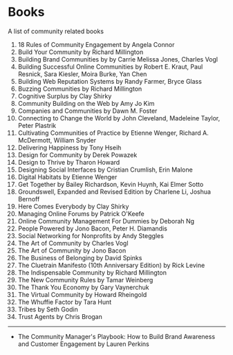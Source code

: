 # Books

A list of community related books

1. 18 Rules of Community Engagement by Angela Connor
1. Build Your Community by Richard Millington
1. Building Brand Communities by by Carrie Melissa Jones, Charles Vogl
1. Building Successful Online Communities by Robert E. Kraut, Paul Resnick, Sara Kiesler, Moira Burke, Yan Chen
1. Building Web Reputation Systems by Randy Farmer, Bryce Glass
1. Buzzing Communities by Richard Millington
1. Cognitive Surplus by Clay Shirky
1. Community Building on the Web by Amy Jo Kim
1. Companies and Communities by Dawn M. Foster
1. Connecting to Change the World by John Cleveland, Madeleine Taylor, Peter Plastrik
1. Cultivating Communities of Practice by Etienne Wenger, Richard A. McDermott, William Snyder
1. Delivering Happiness by Tony Hseih
1. Design for Community by Derek Powazek
1. Design to Thrive by Tharon Howard
1. Designing Social Interfaces by Cristian Crumlish, Erin Malone
1. Digital Habitats by Etienne Wenger
1. Get Together by Bailey Richardson, Kevin Huynh, Kai Elmer Sotto
1. Groundswell, Expanded and Revised Edition by Charlene Li, Joshua Bernoff
1. Here Comes Everybody by Clay Shirky
1. Managing Online Forums by Patrick O'Keefe
1. Online Community Management For Dummies by Deborah Ng
1. People Powered by Jono Bacon, Peter H. Diamandis
1. Social Networking for Nonprofits by Andy Steggles
1. The Art of Community by Charles Vogl
1. The Art of Community by Jono Bacon
1. The Business of Belonging by David Spinks
1. The Cluetrain Manifesto (10th Anniversary Edition) by Rick Levine
1. The Indispensable Community by Richard Millington
1. The New Community Rules by Tamar Weinberg
1. The Thank You Economy by Gary Vaynerchuk
1. The Virtual Community by Howard Rheingold
1. The Whuffie Factor by Tara Hunt
1. Tribes by Seth Godin
1. Trust Agents by Chris Brogan

---

- The Community Manager's Playbook: How to Build Brand Awareness and Customer Engagement by Lauren Perkins
